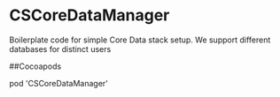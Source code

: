 CSCoreDataManager
=================

Boilerplate code for simple Core Data stack setup. We support different databases for distinct users


##Cocoapods

pod 'CSCoreDataManager'
